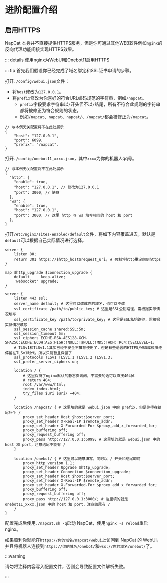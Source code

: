 # 进阶配置介绍

## 启用HTTPS

NapCat 本身并不直接提供HTTPS服务，但是你可通过其他WEB软件例如`nginx`的反向代理功能间接实现HTTPS效果。

::: details 使用nginx为WebUI和Onebot11启用HTTPS

::: tip
首先我们假设你已经完成了域名绑定和SSL证书申请的步骤。

打开`./config/webui.json`文件：
- 将`host`修改为`127.0.0.1`。
- 将`prefix`修改为你喜好的符合URL编码规范的字符串，例如`/napcat`。
  - `prefix`字段要求字符串以`/`开头但不以`/`结尾，所有不符合此规则的字符串都将被修正为符合规则的状态。
  - 例如`/napcat`、`napcat`、`napcat/`、`/napcat/`都会被修正为`/napcat`。

```json5
// 与本例无关配置将不在此处展示
{
    "host": "127.0.0.1",
    "port": 6099,
    "prefix": "/napcat",
}
```

打开`./config/onebot11_xxxx.json`，其中`xxxx`为你的机器人qq号。

```json5
// 与本例无关配置将不在此处展示
{
  "http": {
    "enable": true,
    "host": "127.0.0.1", // 修改为127.0.0.1
    "port": 3000, // 随意
  },
  "ws": {
    "enable": true,
    "host": "127.0.0.1",
    "port": 3000, // 这里 http 与 ws 填写相同的 host 和 port
  },
}
```

打开`/etc/nginx/sites-enabled/default`文件，将如下内容覆盖进去，默认是`default`可以根据自己实际情况进行选择。

```nginx
server {
    listen 80;
    return 301 https://$http_host$request_uri; # 强制将http重定向到https
}

map $http_upgrade $connection_upgrade {
    default     keep-alive;
    'websocket' upgrade;
}

server {
    listen 443 ssl;
    server_name default; # 这里可以改成你的域名，也可以不改
    ssl_certificate /path/to/public_key; # 这里是SSL公钥路径，需根据实际情况填写
    ssl_certificate_key /path/to/private_key; # 这里是SSL私钥路径，需根据实际情况填写
    ssl_session_cache shared:SSL:5m;
    ssl_session_timeout 5m;
    ssl_ciphers ECDHE-RSA-AES128-GCM-SHA256:ECDHE:ECDH:AES:HIGH:!NULL:!aNULL:!MD5:!ADH:!RC4:@SECLEVEL=1;
    # TLSv1和TLSv1.1其实已经不安全不推荐使用了，但是有些语言的HTTPS/WSS库模块还停留在TLSv1时代，所以只能暂且保留了
    ssl_protocols TLSv1 TLSv1.1 TLSv1.2 TLSv1.3;
    ssl_prefer_server_ciphers on;

    location / {
        # 这里保持了nginx默认的静态页访问，不需要的话可以直接404掉
        # return 404;
        root /var/www/html;
        index index.html;
        try_files $uri $uri/ =404;
    }

    location /napcat/ { # 这里填的就是 webui.json 中的 prefix，但是你得在结尾补个 /
        proxy_set_header Host $host:$server_port;
        proxy_set_header X-Real-IP $remote_addr;
        proxy_set_header X-Forwarded-For $proxy_add_x_forwarded_for;
        proxy_buffering off;
        proxy_request_buffering off;
        proxy_pass http://127.0.0.1:6099; # 这里填的就是 webui.json 中的 host 和 port，注意结尾不能有 /
    }

    location /onebot/ { # 这里可以随意填写，同时以 / 开头和结尾即可
        proxy_http_version 1.1;
        proxy_set_header Upgrade $http_upgrade;
        proxy_set_header Connection $connection_upgrade;
        proxy_set_header Host $host:$server_port;
        proxy_set_header X-Real-IP $remote_addr;
        proxy_set_header X-Forwarded-For $proxy_add_x_forwarded_for;
        proxy_buffering off;
        proxy_request_buffering off;
        proxy_pass http://127.0.0.1:3000/; # 这里填的就是 onebot11_xxxx.json 中的 host 和 port，注意结尾有 /
    }
}
```

配置完成后使用`./napcat.sh -q`启动 NapCat，使用`nginx -s reload`重启 nginx。

如果顺利你就能在`https://你的域名/napcat/webui`上访问到 NapCat 的 WebUI，并且将机器人连接到`https://你的域名/onebot/`和`wss://你的域名/onebot/`了。

:::warning

请勿将注释内容写入配置文件，否则会导致配置文件解析失败。

:::
